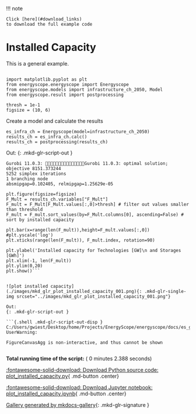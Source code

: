 
<!--
 DO NOT EDIT.
 THIS FILE WAS AUTOMATICALLY GENERATED BY mkdocs-gallery.
 TO MAKE CHANGES, EDIT THE SOURCE PYTHON FILE:
 "docs/es_gallery/scripts/00_snapshot/plot_installed_capacity.py"
 LINE NUMBERS ARE GIVEN BELOW.
-->

!!! note

    Click [here](#download_links)
    to download the full example code


Installed  Capacity
===================================

This is a general example.

<!-- GENERATED FROM PYTHON SOURCE LINES 9-15 -->

```{.python }

import matplotlib.pyplot as plt
from energyscope.energyscope import Energyscope
from energyscope.models import infrastructure_ch_2050, Model
from energyscope.result import postprocessing

```








<!-- GENERATED FROM PYTHON SOURCE LINES 16-19 -->

```{.python }
thresh = 1e-1
figsize = (10, 6)

```








<!-- GENERATED FROM PYTHON SOURCE LINES 20-21 -->

Create a model and calculate the results

<!-- GENERATED FROM PYTHON SOURCE LINES 21-25 -->

```{.python }
es_infra_ch = Energyscope(model=infrastructure_ch_2050)
results_ch = es_infra_ch.calc()
results_ch = postprocessing(results_ch)

```




Out:
{: .mkd-glr-script-out }

```{.shell .mkd-glr-script-out-disp }
Gurobi 11.0.3: Gurobi 11.0.3: optimal solution; objective 8151.373244
5252 simplex iterations
1 branching node
absmipgap=0.102405, relmipgap=1.25629e-05

```





<!-- GENERATED FROM PYTHON SOURCE LINES 26-38 -->

```{.python }
plt.figure(figsize=figsize)
F_Mult = results_ch.variables["F_Mult"]
F_mult = F_Mult[F_Mult.values[:,0]>thresh] # filter out values smaller than threshold
F_mult = F_mult.sort_values(by=F_Mult.columns[0], ascending=False) # sort by installed capacity

plt.bar(x=range(len(F_mult)),height=F_mult.values[:,0])
#plt.yscale('log')
plt.xticks(range(len(F_mult)), F_mult.index, rotation=90)

plt.ylabel('Installed capacity for Technologies [GW]\n and Storages [GWh]')
plt.xlim(-1, len(F_mult))
plt.ylim(0,20)
plt.show()```


![plot installed capacity](./images/mkd_glr_plot_installed_capacity_001.png){: .mkd-glr-single-img srcset="../images/mkd_glr_plot_installed_capacity_001.png"}

Out:
{: .mkd-glr-script-out }

```{.shell .mkd-glr-script-out-disp }
C:/Users/gwiest/Desktop/home/Projects/EnergyScope/energyscope/docs/es_gallery/scripts/00_snapshot/plot_installed_capacity.py:38: UserWarning:

FigureCanvasAgg is non-interactive, and thus cannot be shown


```






**Total running time of the script:** ( 0 minutes  2.388 seconds)

<div id="download_links"></div>



[:fontawesome-solid-download: Download Python source code: plot_installed_capacity.py](./plot_installed_capacity.py){ .md-button .center}

[:fontawesome-solid-download: Download Jupyter notebook: plot_installed_capacity.ipynb](./plot_installed_capacity.ipynb){ .md-button .center}


[Gallery generated by mkdocs-gallery](https://smarie.github.io/mkdocs-gallery){: .mkd-glr-signature }
